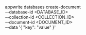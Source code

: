 appwrite databases create-document \
    --database-id <DATABASE_ID> \
    --collection-id <COLLECTION_ID> \
    --document-id <DOCUMENT_ID> \
    --data '{ "key": "value" }'
